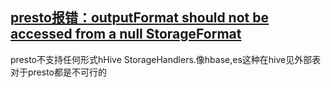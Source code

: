## [presto报错：outputFormat should not be accessed from a null StorageFormat](https://blog.csdn.net/u012551524/article/details/79013610)
presto不支持任何形式hHive StorageHandlers.像hbase,es这种在hive见外部表对于presto都是不可行的


